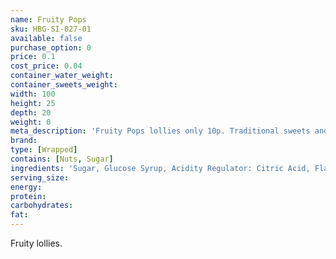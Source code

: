 ```yaml
---
name: Fruity Pops
sku: HBG-SI-027-01
available: false
purchase_option: 0
price: 0.1
cost_price: 0.04
container_water_weight: 
container_sweets_weight: 
width: 100
height: 25
depth: 20
weight: 0
meta_description: 'Fruity Pops lollies only 10p. Traditional sweets and more at Humbugs Confectionery Store. Specialists in satisfying your sweet tooth!'
brand: 
type: [Wrapped]
contains: [Nuts, Sugar]
ingredients: 'Sugar, Glucose Syrup, Acidity Regulator: Citric Acid, Flavourings; Colours: Anthocyanin, Curcumin, Paprikaá'
serving_size: 
energy: 
protein: 
carbohydrates: 
fat: 
---
```

Fruity lollies.